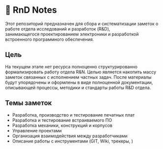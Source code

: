 # 🧠 RnD Notes

Этот репозиторий предназначен для сбора и систематизации заметок о работе отдела исследований и разработок (R&D), занимающегося проектированием электроники и разработкой встроенного программного обеспечения.

## Цель

На текущем этапе нет ресурса полноценно структурированно формализировать работу отдела R&N. 
Целью является накопить массу заметок связанных с исполнением частных задач. 
После материалы будут упорядочены и оформлены в виде полноценной документации, описывающей процессы, методики и стандарты работы R&D отдела.

## Темы заметок

- Разработка, производство и тестирование печатных плат
- Разработка и тестирование встраиваемого  ПО
- Разработка механики, конструкций и корпусов
- Управление проектами
- Организация взаимодействия между разработчиками
- Описание работы с инструментами (GIT, Wiki, трекеры, )
